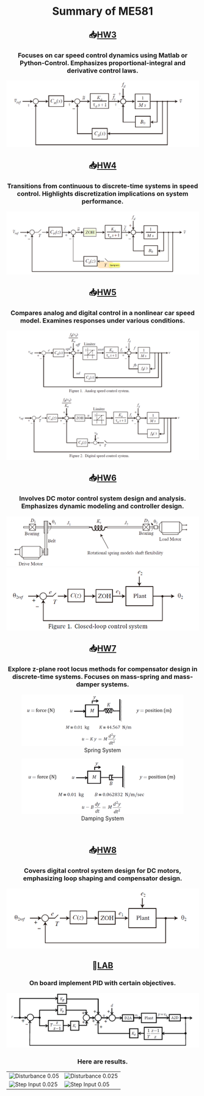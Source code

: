 # <center>Summary of ME581</center>

## <center>**📥[HW3](https://github.com/KCLTLH/ControllDesign_ME581/tree/main/W3)**</center>
### <center>Focuses on car speed control dynamics using Matlab or Python-Control. Emphasizes proportional-integral and derivative control laws. </center>
![img.png](PIC/img.png)
<br>

## <center>**📥[HW4](https://github.com/KCLTLH/ControllDesign_ME581/tree/main/W4)**</center>
### <center>Transitions from continuous to discrete-time systems in speed control. Highlights discretization implications on system performance. </center>
![img_1.png](PIC/img_1.png)
<br>

## <center>**📥[HW5](https://github.com/KCLTLH/ControllDesign_ME581/tree/main/W5)**</center>
### <center>Compares analog and digital control in a nonlinear car speed model. Examines responses under various conditions. </center>
![img_2.png](PIC/img_2.png)
<br>

## <center>**📥[HW6](https://github.com/KCLTLH/ControllDesign_ME581/tree/main/W6)**</center>
### <Center> Involves DC motor control system design and analysis. Emphasizes dynamic modeling and controller design. </center>
![img_4.png](PIC/img_4.png)
![img_3.png](PIC/img_3.png)
<br>

## <center>**📥[HW7](https://github.com/KCLTLH/ControllDesign_ME581/tree/main/W7)**</center>
### <center> Explore z-plane root locus methods for compensator design in discrete-time systems. Focuses on mass-spring and mass-damper systems. </center>

<figure>
    <img src="PIC/img_5.png" alt="img_5.png">
    <center><figcaption>Spring System</figcaption></center>
</figure>

<figure>
    <img src="PIC/img_6.png" alt="img_6.png">
    <center><figcaption>Damping System</figcaption></center>
</figure>
<br>

## <center>**📥[HW8](https://github.com/KCLTLH/ControllDesign_ME581/tree/main/W8)**</center>
### <center> Covers digital control system design for DC motors, emphasizing loop shaping and compensator design. </center>
![img_7.png](PIC/img_7.png)
<br>

## <center>**🥼[LAB](https://github.com/KCLTLH/ControllDesign_ME581/tree/main/LAB)**</center>
### <center> On board implement PID with certain objectives.</center>
![img_8.png](PIC/img_8.png)

### <center> Here are results. </center>

|                                          |                                            |
|------------------------------------------|--------------------------------------------|
| ![Disturbance 0.05](PIC/Disturbance0.05.jpg) | ![Disturbance 0.025](PIC/Disturbance0.025.jpg) |
| ![Step Input 0.025](PIC/StepInput0.025.jpg)  | ![Step Input 0.05](PIC/StepInput0.5.jpg)       |

